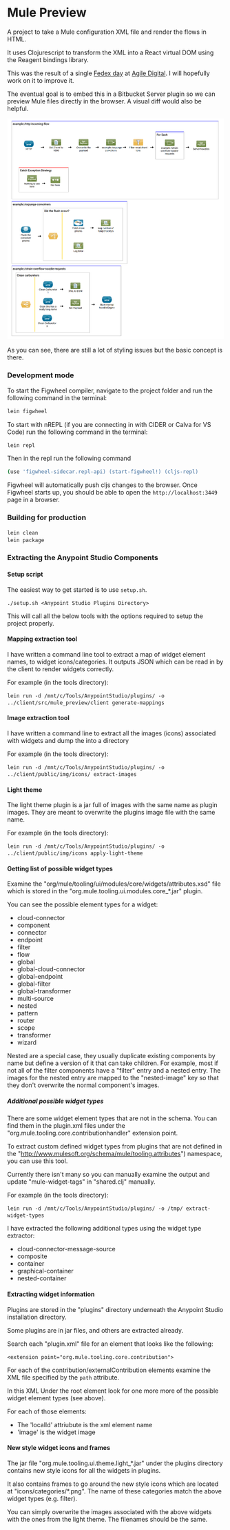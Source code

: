# Mule Preview

A project to take a Mule configuration XML file and render the flows in HTML.

It uses Clojurescript to transform the XML into a React virtual DOM
using the Reagent bindings library.

This was the result of a single [Fedex day](http://www.theenterprisearchitect.eu/blog/2013/07/23/10-reasons-organize-fedex-day/) at [Agile Digital](https://agiledigital.com.au/).
I will hopefully work on it to improve it.

The eventual goal is to embed this in a Bitbucket Server plugin so we can preview
Mule files directly in the browser. A visual diff would also be helpful.

![Example screenshot showing rendered flows](https://raw.githubusercontent.com/NoxHarmonium/mule-preview/master/doc/example.PNG "Example screenshot showing rendered flows")

As you can see, there are still a lot of styling issues but the basic concept is there.

### Development mode

To start the Figwheel compiler, navigate to the project folder and run the following command in the terminal:

```bash
lein figwheel
```

To start with nREPL (if you are connecting in with CIDER or Calva for VS Code) run the following command in the terminal:

```bash
lein repl
```

Then in the repl run the following command

```bash
(use 'figwheel-sidecar.repl-api) (start-figwheel!) (cljs-repl)
```

Figwheel will automatically push cljs changes to the browser.
Once Figwheel starts up, you should be able to open the `http://localhost:3449` page in a browser.

### Building for production

```bash
lein clean
lein package
```

### Extracting the Anypoint Studio Components

#### Setup script

The easiest way to get started is to use `setup.sh`.

    ./setup.sh <Anypoint Studio Plugins Directory>

This will call all the below tools with the options required to setup
the project properly.

#### Mapping extraction tool

I have written a command line tool to extract a map of widget element names, to widget icons/categories.
It outputs JSON which can be read in by the client to render widgets correctly.

For example (in the tools directory):

    lein run -d /mnt/c/Tools/AnypointStudio/plugins/ -o ../client/src/mule_preview/client generate-mappings

#### Image extraction tool

I have written a command line to extract all the images (icons) associated with widgets
and dump the into a directory

For example (in the tools directory):

    lein run -d /mnt/c/Tools/AnypointStudio/plugins/ -o ../client/public/img/icons/ extract-images

#### Light theme

The light theme plugin is a jar full of images with the same name as plugin images.
They are meant to overwrite the plugins image file with the same name.

For example (in the tools directory):

    lein run -d /mnt/c/Tools/AnypointStudio/plugins/ -o ../client/public/img/icons apply-light-theme

#### Getting list of possible widget types

Examine the "org/mule/tooling/ui/modules/core/widgets/attributes.xsd" file
which is stored in the "org.mule.tooling.ui.modules.core\_\*.jar" plugin.

You can see the possible element types for a widget:

- cloud-connector
- component
- connector
- endpoint
- filter
- flow
- global
- global-cloud-connector
- global-endpoint
- global-filter
- global-transformer
- multi-source
- nested
- pattern
- router
- scope
- transformer
- wizard

Nested are a special case, they usually duplicate existing components by name
but define a version of it that can take children.
For example, most if not all of the filter components have a "filter" entry
and a nested entry. The images for the nested entry are mapped to the "nested-image"
key so that they don't overwrite the normal component's images.

##### Additional possible widget types

There are some widget element types that are not in the schema.
You can find them in the plugin.xml files under the
"org.mule.tooling.core.contributionhandler" extension point.

To extract custom defined widget types from plugins that are
not defined in the "http://www.mulesoft.org/schema/mule/tooling.attributes") namespace,
you can use this tool.

Currently there isn't many so you can manually examine the output
and update "mule-widget-tags" in "shared.clj" manually.

For example (in the tools directory):

    lein run -d /mnt/c/Tools/AnypointStudio/plugins/ -o /tmp/ extract-widget-types

I have extracted the following additional types using the widget type
extractor:

- cloud-connector-message-source
- composite
- container
- graphical-container
- nested-container

#### Extracting widget information

Plugins are stored in the "plugins" directory underneath the
Anypoint Studio installation directory.

Some plugins are in jar files, and others are extracted already.

Search each "plugin.xml" file for an element that looks like the following:

    <extension point="org.mule.tooling.core.contribution">

For each of the contribution/externalContribution elements
examine the XML file specified by the `path` attribute.

In this XML Under the root element look for one more more of the
possible widget element types (see above).

For each of those elements:

- The 'localId' attriubute is the xml element name
- 'image' is the widget image

#### New style widget icons and frames

The jar file "org.mule.tooling.ui.theme.light\_\*.jar" under the plugins
directory contains new style icons for all the widgets in plugins.

It also contains frames to go around the new style icons which are located at
"icons/categories/\*.png". The name of these categories match the above widget types
(e.g. filter).

You can simply overwrite the images associated with the above widgets
with the ones from the light theme. The filenames should be the same.
